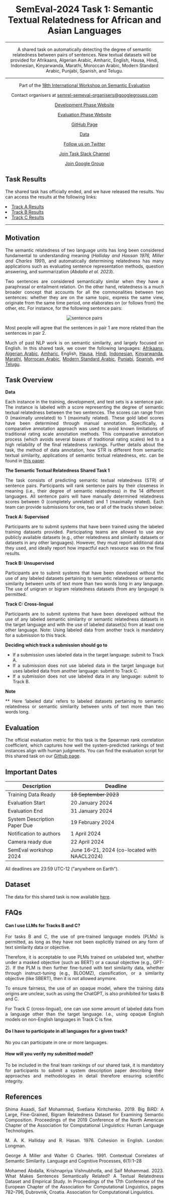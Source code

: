 
<center>

#   **SemEval-2024 Task 1: Semantic Textual Relatedness for African and Asian Languages** 
---
A shared task on automatically detecting the degree of semantic relatedness between pairs of sentences. New textual datasets will be provided for Afrikaans, Algerian Arabic, Amharic, English, Hausa, Hindi, Indonesian, Kinyarwanda, Marathi, Moroccan Arabic, Modern Standard Arabic, Punjabi, Spanish, and Telugu.

---
 Part of the [18th International Workshop on Semantic Evaluation](https://semeval.github.io/SemEval2024/tasks.html)

<!-- 
<center> -->

 Contact organisers at [semrel-semeval-organisers@googlegroups.com](mailto:semrel-semeval-organisers@googlegroups.com)

 [Development Phase Website](https://codalab.lisn.upsaclay.fr/competitions/15715)
 
 [Evaluation Phase Website](https://codalab.lisn.upsaclay.fr/competitions/16799)


<!-- 
<center> -->

 [GitHub Page](https://github.com/semantic-textual-relatedness/Semantic_Relatedness_SemEval2024)

 [Data](https://github.com/semantic-textual-relatedness/Semantic_Relatedness_SemEval2024)

 [Follow us on Twitter](https://twitter.com/SemRel2024)

 [Join Task Slack Channel](https://join.slack.com/t/semrelsemeval2024/shared_invite/zt-2446ppar5-62koodIDFC9bCRMlR0ATkA)

 [Join Google Group](https://groups.google.com/forum/#!forum/semrel-semeval-participants/join)


<!-- <center> -->


<!-- >  [Visit CodaLab competition website](https://codalab.lisn.upsaclay.fr/competitions/7320) -->

<!-- <font size=3> <span style="color: blue;"> AfriSenti dataset is available at task's:[GitHub repo](https://github.com/afrisenti-semeval/afrisent-semeval-2023) </span> </font>
 -->

</center>



## **Task Results**

The shared task has officially ended, and we have released the results. You can access the results at the following links:
    <li><a href="https://docs.google.com/spreadsheets/d/1yn-caxJTjlufmcF1uzAh3aLLQGVVGRsS5MW5ShBWVWQ/edit?usp=sharing" target="_blank">Track A Results</a></li>
        <li><a href="https://docs.google.com/spreadsheets/d/1KGN26MYVlfEOqooq-bzD6EBNnpl-YT5XrY9COKESS-g/edit?usp=sharing" target="_blank">Track B Results</a></li>
        <li><a href="https://docs.google.com/spreadsheets/d/1A4nL2-SrH-DrvGGbuKGyl42VdwFrnXiDdWd6eQJTi5s/edit?usp=sharing" target="_blank">Track C Results</a></li>


---
## **Motivation**

The semantic relatedness of two language units has long been considered fundamental to understanding meaning (<cite>Halliday and Hassan 1976, Miller and Charles 1991</cite>), and automatically determining relatedness has many applications such as evaluating sentence representation methods, question answering, and summarization (<cite>Abdalla et al. 2023</cite>).

Two sentences are considered semantically similar when they have a paraphrasal or entailment relation. On the other hand, relatedness is a much broader concept that accounts for all the commonalities between two sentences: whether they are on the same topic, express the same view, originate from the same time period, one elaborates on (or follows from) the other, etc. For instance, for the following sentence pairs:

<center>

![sentence pairs](pairs_semrel.png)

</center>

Most people will agree that the sentences in pair 1 are more related than the sentences in pair 2. 

Much of past NLP work is on semantic similarity, and largely focused on English. In this shared task, we cover the following languages: [Afrikaans](https://en.wikipedia.org/wiki/Afrikaans), [Algerian Arabic](https://en.wikipedia.org/wiki/Algerian_Arabic), [Amharic](https://en.wikipedia.org/wiki/Amharic), English, [Hausa](https://en.wikipedia.org/wiki/Hausa_language), [Hindi](https://en.wikipedia.org/wiki/Hindi), [Indonesian](https://en.wikipedia.org/wiki/Indonesian_language), [Kinyarwanda](https://en.wikipedia.org/wiki/Kinyarwanda), [Marathi](https://en.wikipedia.org/wiki/Marathi_language), [Morrocan Arabic](https://en.wikipedia.org/wiki/Moroccan_Arabic), [Modern Standard Arabic](https://en.wikipedia.org/wiki/Modern_Standard_Arabic), [Punjabi](https://en.wikipedia.org/wiki/Punjabi_language), [Spanish](https://en.wikipedia.org/wiki/Spanish_language), and [Telugu](https://en.wikipedia.org/wiki/Telugu_language).

## **Task Overview**
<p><strong>Data</strong></p>
 
<p>Each instance in the training, development, and test sets is a sentence pair. The instance is labeled with a score representing the degree of semantic textual relatedness between the two sentences. The scores can range from 0 (maximally unrelated) to 1 (maximally related). These gold label scores have been determined through manual annotation. Specifically, a comparative annotation approach was used to avoid known limitations of traditional rating scale annotation methods. This comparative annotation process (which avoids several biases of traditional rating scales) led to a high reliability of the final relatedness rankings.
Further details about the task, the method of data annotation, how STR is different from semantic textual similarity, applications of semantic textual relatedness, etc. can be found in <a href="https://aclanthology.org/2023.eacl-main.55.pdf">this paper</a>.
</p>

<p><strong> The Semantic Textual Relatedness Shared Task 1</strong></p>
<p>The task consists of predicting semantic textual relatedness (STR) of sentence pairs. Participants will rank sentence pairs by their closeness in meaning (i.e., their degree of semantic relatedness) in the 14 different languages. All sentence pairs will have manually determined relatedness scores between 0 (completely unrelated) and 1 (maximally related). Each team can provide submissions for one, two or all of the tracks shown below:

</p>

<p><strong>Track A: Supervised</strong></p>
<p>Participants are to submit systems that have been trained using the labeled training datasets provided. Participating teams are allowed to use any publicly available datasets (e.g., other relatedness and similarity datasets or datasets in any other languages). However, they must report additional data they used, and ideally report how impactful each resource was on the final results.
</p>


<p><strong>Track B: Unsupervised</strong></p>
<p>Participants are to submit systems that have been developed without the use of any labeled datasets pertaining to semantic relatedness or semantic similarity between units of text more than two words long in any language. The use of unigram or bigram relatedness datasets (from any language) is permitted. 
</p>

<p><strong>Track C: Cross-lingual</strong></p>
<p>Participants are to submit systems that have been developed without the use of any labeled semantic similarity or semantic relatedness datasets in the target language and with the use of labeled dataset(s) from at least one other language.  Note: Using labeled data from another track is mandatory for a submission to this track.
</p>

<p><strong>Deciding which track a submission should go to</strong></p>
 <ul>
	<LI> If a submission uses labeled data in the target language: submit to Track A.</LI>
 <LI> If a submission does not use labeled data in the target language but uses labeled data from another language: submit to Track C. </LI>
 <LI> If a submission does not use labeled data in any language: submit to Track B.</LI>
 </ul>

<p><strong>Note</strong></p>

<p>** Here ‘labeled data’ refers to labeled datasets pertaining to semantic relatedness or semantic similarity between units of text more than two words long. </p>

## **Evaluation**

The official evaluation metric for this task is the Spearman rank correlation coefficient, which captures how well the system-predicted rankings of test instances align with human judgments. You can find the evaluation script for this shared task on our [Github page](https://github.com/semantic-textual-relatedness/Semantic_Relatedness_SemEval2024/blob/main/evaluation_script/evaluation.py).

## **Important Dates**

| Description                  | Deadline                                     |
| ---------------------------- | ---------------------------------------------|
| Training Data Ready          | <s>18 September 2023</s>                     |
| Evaluation Start             | 20 January 2024                              |
| Evaluation End               | 31 January 2024                              |
| System Description Paper Due | 19 February 2024                             |
| Notification to authors      | 1 April 2024                                 |
| Camera ready due             | 22 April 2024                                |
| SemEval workshop 2024        | June 16–21, 2024 (co-located with NAACL2024) |


All deadlines are 23:59 UTC-12 ("anywhere on Earth").

## **Dataset**
The data for this shared task is now available [here](https://github.com/semantic-textual-relatedness/Semantic_Relatedness_SemEval2024#citing-this-work).


## **FAQs**

#### Can I use LLMs for Tracks B and C?

<p>For tasks B and C, the use of pre-trained language models (PLMs) is permitted, as long as they have not been explicitly trained on any form of text similarity data or objective. </p>

<p>Therefore, it is acceptable to use PLMs trained on unlabeled text, whether under a masked objective (such as BERT) or a causal objective (e.g., GPT-2). If the PLM is then further fine-tuned with text similarity data, whether through instruct-tuning (e.g., BLOOMZ), classification, or a similarity objective (like SBERT), then it is not allowed anymore.</p> 

<p>To ensure fairness, the use of an opaque model, where the training data origins are unclear, such as using the ChatGPT, is also prohibited for tasks B and C.</p>

<p>For Track C (cross-lingual), one can use some amount of labeled data from a language other than the target language. I.e., using opaque English models on non-English languages in Track C is fine. </p>

#### Do I have to participate in all languages for a given track?
<p>No you can participate in one or more languages.</p>


#### How will you verify my submitted model?


<p>To be included in the final team rankings of our shared task, it is mandatory for participants to submit a system description paper describing their approaches and methodologies in detail therefore ensuring scientific integrity.</p>



<!-- ## **Communication**

- Join [Task Mailing List](https://groups.google.com/g/afrisenti-semeval)
- Join [Task Slack Channel](https://join.slack.com/t/afrisenti-semeval/shared_invite/zt-1fds98x1u-L3c~bpBI91IWRD80_Fy23Q) to communicate with the organizers.
- Contact Organizers: [afrisenti-semeval-organizers@googlegroups.com](mailto:afrisenti-semeval-organizers@googlegroups.com) -->


## **References**
Shima Asaadi, Saif Mohammad, Svetlana Kiritchenko. 2019. Big BiRD: A Large, Fine-Grained, Bigram Relatedness Dataset for Examining Semantic Composition. Proceedings of the 2019 Conference of the North American Chapter of the Association for Computational Linguistics: Human Language Technologies.

M. A. K. Halliday and R. Hasan. 1976. Cohesion in English. London: Longman.

George A Miller and Walter G Charles. 1991. Contextual Correlates of Semantic Similarity. Language and Cognitive Processes, 6(1):1–28

Mohamed Abdalla, Krishnapriya Vishnubhotla, and Saif Mohammad. 2023. What Makes Sentences Semantically Related? A Textual Relatedness Dataset and Empirical Study. In Proceedings of the 17th Conference of the European Chapter of the Association for Computational Linguistics, pages 782–796, Dubrovnik, Croatia. Association for Computational Linguistics.

<style>
body {
text-align: justify}
</style>
